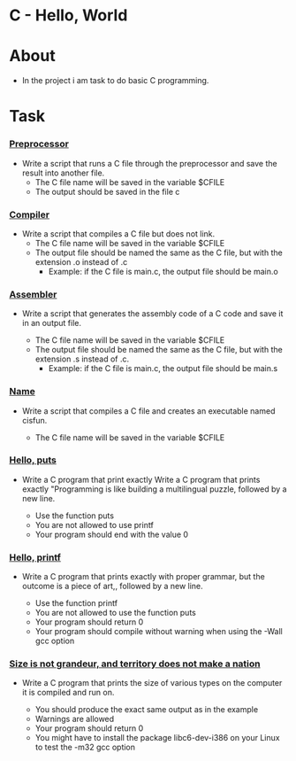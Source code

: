 # C - Hello, World

# About
 
 - In the project i am task to do basic C programming.


# Task

### [Preprocessor](./0-preprocessor)

 - Write a script that runs a C file through the preprocessor and save the result into another file.
   - The C file name will be saved in the variable $CFILE
   - The output should be saved in the file c

### [Compiler](./1-compiler)

 - Write a script that compiles a C file but does not link.
   - The C file name will be saved in the variable $CFILE
   - The output file should be named the same as the C file, but with the extension .o instead of .c
     - Example: if the C file is main.c, the output file should be main.o

### [Assembler](./2-assembler)
  
  - Write a script that generates the assembly code of a C code and save it in an output file.

    - The C file name will be saved in the variable $CFILE
    - The output file should be named the same as the C file, but with the extension .s instead of .c.
       - Example: if the C file is main.c, the output file should be main.s

### [Name](./3-name)

 - Write a script that compiles a C file and creates an executable named cisfun.

    - The C file name will be saved in the variable $CFILE

### [Hello, puts](./4-puts.c)

  - Write a C program that print exactly Write a C program that prints exactly "Programming is like building a multilingual puzzle, followed by a new line.

    - Use the function puts
    - You are not allowed to use printf
    - Your program should end with the value 0


### [Hello, printf](./5-printf.c)
   
  - Write a C program that prints exactly with proper grammar, but the outcome is a piece of art,, followed by a new line.

    - Use the function printf
    - You are not allowed to use the function puts
    - Your program should return 0
    - Your program should compile without warning when using the -Wall gcc option 


### [Size is not grandeur, and territory does not make a nation](./6-size.c)

 - Write a C program that prints the size of various types on the computer it is compiled and run on.

    - You should produce the exact same output as in the example
    - Warnings are allowed
    - Your program should return 0
    - You might have to install the package libc6-dev-i386 on your Linux to test the -m32 gcc option

